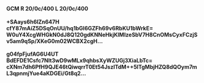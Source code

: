 #### GCM R 20/0c/400 L 20/0c/400
**+SAays6h6lZn647H**<br/>**cfY87mAiZ5DSqOnUU/hq1bGl6GZFh69v6RbKU1bWrkE=**<br/>**W0uY4XcgWHGkN0dJ8Q120gdKNNeHkjKlMIzeSbV7H8CnOMsCyxFCzjSv5am9qSp/XKeG0m02WCBX2cgH...**<br/><br/>
**g04fpFjufAG6U4UT**<br/>**BdEFDE1Csfc7NIt3wD9wMLx9qhbsXyWZUGj3XiaLbTc=**<br/>**cXNm7dh6PfH9QJE46tQiwqrrT0Et54JszlTdM++5ITgMbjHZQ8dQOym7mL3qpnmjYue4aKDGEi/Gt8q2...**